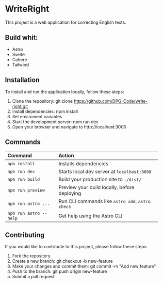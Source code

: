 # WriteRight

This project is a web application for correcting English texts.

## Build whit:

- Astro
- Svelte
- Cohere
- Tailwind

## Installation

To install and run the application locally, follow these steps:

1. Clone the repository: git clone https://github.com/DPG-Code/write-right.git
2. Install dependencies: npm install
3. Set enviroment variables
4. Start the development server: npm run dev
5. Open your browser and navigate to http://localhost:3000

## Commands

| Command                | Action                                           |
| :--------------------- | :----------------------------------------------- |
| `npm install`          | Installs dependencies                            |
| `npm run dev`          | Starts local dev server at `localhost:3000`      |
| `npm run build`        | Build your production site to `./dist/`          |
| `npm run preview`      | Preview your build locally, before deploying     |
| `npm run astro ...`    | Run CLI commands like `astro add`, `astro check` |
| `npm run astro --help` | Get help using the Astro CLI                     |

## Contributing

If you would like to contribute to this project, please follow these steps:

1. Fork the repository
2. Create a new branch: git checkout -b new-feature
3. Make your changes and commit them: git commit -m "Add new feature"
4. Push to the branch: git push origin new-feature
5. Submit a pull request
